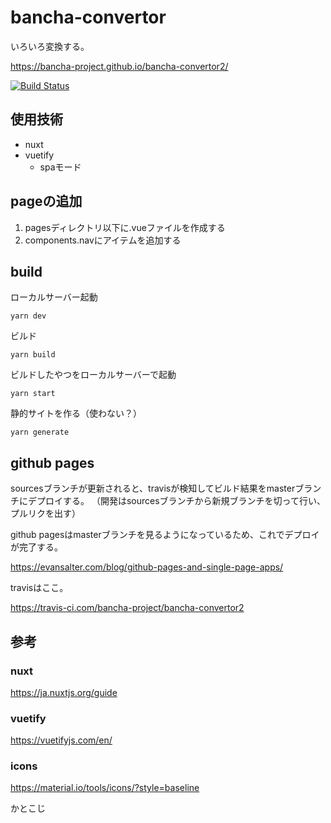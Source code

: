 # bancha-convertor
いろいろ変換する。

https://bancha-project.github.io/bancha-convertor2/


[![Build Status](https://travis-ci.com/bancha-project/bancha-convertor2.svg?branch=sources)](https://travis-ci.com/bancha-project/bancha-convertor2)

## 使用技術
- nuxt
- vuetify
  - spaモード

## pageの追加
1. pagesディレクトリ以下に.vueファイルを作成する
1. components.navにアイテムを追加する

## build
ローカルサーバー起動
```
yarn dev
```

ビルド
```
yarn build
```

ビルドしたやつをローカルサーバーで起動
```
yarn start
```

静的サイトを作る（使わない？）
```
yarn generate
```


## github pages
sourcesブランチが更新されると、travisが検知してビルド結果をmasterブランチにデプロイする。
（開発はsourcesブランチから新規ブランチを切って行い、プルリクを出す）

github pagesはmasterブランチを見るようになっているため、これでデプロイが完了する。

https://evansalter.com/blog/github-pages-and-single-page-apps/

travisはここ。

https://travis-ci.com/bancha-project/bancha-convertor2

## 参考
### nuxt
https://ja.nuxtjs.org/guide

### vuetify
https://vuetifyjs.com/en/

### icons
https://material.io/tools/icons/?style=baseline

かとこじ
